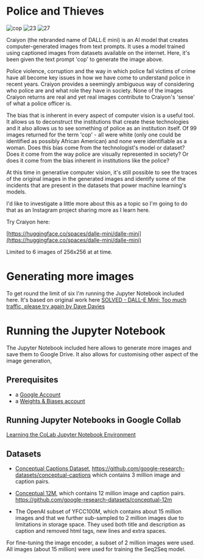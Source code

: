 # Police and Thieves

![cop](https://user-images.githubusercontent.com/52700324/175556508-9ea39768-7ad1-4d96-a93e-3eef5d3e7386.png)
![23](https://user-images.githubusercontent.com/52700324/175558040-adac32a0-b429-4d7e-ae59-c08e15213d7a.jpg)
![27](https://user-images.githubusercontent.com/52700324/175558076-f28580f9-3827-4a99-88cb-1f4c785b6007.jpg)


Craiyon (the rebranded name of DALL·E mini) is an AI model that creates computer-generated images from text prompts. It uses a model trained using captioned images from datasets available on the internet. Here, it's been given the text prompt 'cop' to generate the image above.

Police violence, corruption and the way in which police fail victims of crime have all become key issues in how we have come to understand police in recent years. Craiyon provides a seemingly ambiguous way of considering who police are and what role they have in society. None of the images Craiyon returns are real and yet real images contribute to Craiyon's 'sense' of what a police officer is.

The bias that is inherent in every aspect of computer vision is a useful tool. It allows us to deconstruct the institutions that create these technologies and it also allows us to see something of police as an institution itself. Of 99 images returned for the term 'cop' - all were white (only one could be identified as possibly African American) and none were identifiable as a woman. Does this bias come from the technologist's model or dataset? Does it come from the way police are visually represented in society? Or does it come from the bias inherent in institutions like the police?

At this time in generative computer vision, it's still possible to see the traces of the original images in the generated images and identify some of the incidents that are present in the datasets that power machine learning's models.

I'd like to investigate a little more about this as a topic so I'm going to do that as an Instagram project sharing more as I learn here.

Try Craiyon here:

[https://huggingface.co/spaces/dalle-mini/dalle-mini](https://huggingface.co/spaces/dalle-mini/dalle-mini)

Limited to 6 images of 256x256 at at time.

# Generating more images

To get round the limit of six I'm running the Jupyter Notebook included here. It's based on original work here [SOLVED - DALL-E Mini: Too much traffic, please try again by Dave Davies](https://wandb.ai/onlineinference/ml-news/reports/Beating-The-DALL-E-Mini-Too-much-traffic-please-try-again---VmlldzoyMTg4Mjkz)


# Running the Jupyter Notebook

The Jupyter Notebook included here allows to generate more images and save them to Google Drive. It also allows for customising other aspect of the image generation,

## Prerequisites 

* a [Google Account](https://support.google.com/accounts/answer/)
* a [Weights & Biases account](https://wandb.ai/site)

## Running Jupyter Notebooks in Google Collab 

[Learning the CoLab Jupyter Notebook Environment](https://www.webagesolutions.com/blog/learning-the-colab-jupyter-notebook-environment)


## Datasets

* [Conceptual Captions Dataset](https://aclanthology.org/P18-1238/), https://github.com/google-research-datasets/conceptual-captions which contains 3 million image and caption pairs.

* [Conceptual 12M](https://arxiv.org/abs/2102.08981), which contains 12 million image and caption pairs.
https://github.com/google-research-datasets/conceptual-12m

* The OpenAI subset of YFCC100M, which contains about 15 million images and that we further sub-sampled to 2 million images due to limitations in storage space. They used both title and description as caption and removed html tags, new lines and extra spaces.

For fine-tuning the image encoder, a subset of 2 million images were used. All images (about 15 million) were used for training the Seq2Seq model.
